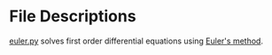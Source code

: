 # File Descriptions
[euler.py](https://github.com/theeemanuel/math/blob/main/calculus/euler.py) solves first order differential equations using [Euler's method]( https://en.wikipedia.org/wiki/Euler_method#:~:text=The%20Euler%20method%20is%20a,proportional%20to%20the%20step%20size.).

